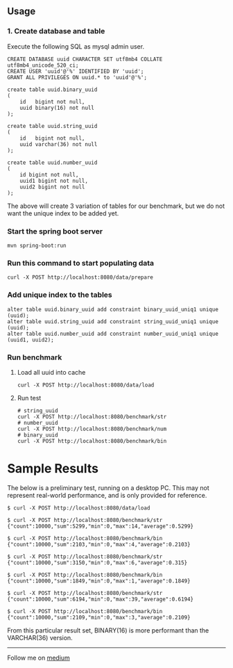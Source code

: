 Usage
-------

### 1. Create database and table

Execute the following SQL as mysql admin user.

```
CREATE DATABASE uuid CHARACTER SET utf8mb4 COLLATE utf8mb4_unicode_520_ci;
CREATE USER 'uuid'@'%' IDENTIFIED BY 'uuid';
GRANT ALL PRIVILEGES ON uuid.* to 'uuid'@'%';

create table uuid.binary_uuid
(
    id   bigint not null,
    uuid binary(16) not null
);

create table uuid.string_uuid
(
    id   bigint not null,
    uuid varchar(36) not null
);

create table uuid.number_uuid
(
    id bigint not null,
    uuid1 bigint not null,
    uuid2 bigint not null
);
```

The above will create 3 variation of tables for our benchmark, but we do
not want the unique index to be added yet.

### Start the spring boot server

```
mvn spring-boot:run
```

### Run this command to start populating data

```
curl -X POST http://localhost:8080/data/prepare
```

### Add unique index to the tables

```
alter table uuid.binary_uuid add constraint binary_uuid_uniq1 unique (uuid);
alter table uuid.string_uuid add constraint string_uuid_uniq1 unique (uuid);
alter table uuid.number_uuid add constraint number_uuid_uniq1 unique (uuid1, uuid2);
```

### Run benchmark

1. Load all uuid into cache

    ```
    curl -X POST http://localhost:8080/data/load
    ```
    
2. Run test

    ```
    # string_uuid
    curl -X POST http://localhost:8080/benchmark/str
    # number_uuid
    curl -X POST http://localhost:8080/benchmark/num
    # binary_uuid
    curl -X POST http://localhost:8080/benchmark/bin
    ```

Sample Results
==============

The below is a preliminary test, running on a desktop PC. This may not 
represent real-world performance, and is only provided for reference.

```
$ curl -X POST http://localhost:8080/data/load

$ curl -X POST http://localhost:8080/benchmark/str
{"count":10000,"sum":5299,"min":0,"max":14,"average":0.5299}

$ curl -X POST http://localhost:8080/benchmark/bin
{"count":10000,"sum":2103,"min":0,"max":4,"average":0.2103}

$ curl -X POST http://localhost:8080/benchmark/str
{"count":10000,"sum":3150,"min":0,"max":6,"average":0.315}

$ curl -X POST http://localhost:8080/benchmark/bin
{"count":10000,"sum":1849,"min":0,"max":1,"average":0.1849}

$ curl -X POST http://localhost:8080/benchmark/str
{"count":10000,"sum":6194,"min":0,"max":39,"average":0.6194}

$ curl -X POST http://localhost:8080/benchmark/bin
{"count":10000,"sum":2109,"min":0,"max":3,"average":0.2109}
```

From this particular result set, BINARY(16) is more performant than the 
VARCHAR(36) version.

---

Follow me on [medium](https://medium.com/sohoffice)
